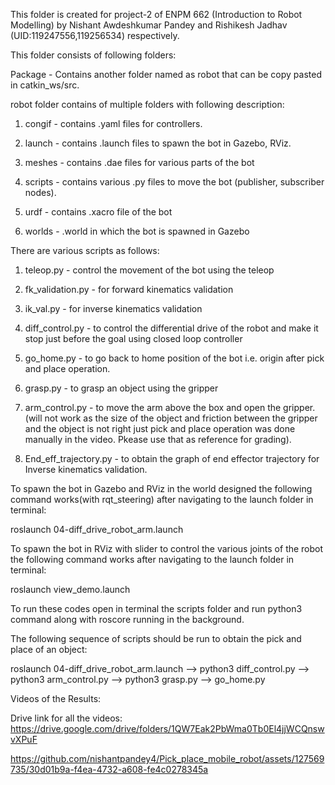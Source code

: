 This folder is created for project-2 of ENPM 662 (Introduction to Robot Modelling) by Nishant Awdeshkumar Pandey and Rishikesh Jadhav (UID:119247556,119256534) respectively.

This folder consists of following folders:

Package - Contains another folder named as robot that can be copy pasted in catkin_ws/src. 

robot folder contains of multiple folders with following description:

1. congif - contains .yaml files for controllers.

2. launch - contains .launch files to spawn the bot in Gazebo, RViz.

3. meshes - contains .dae files for various parts of the bot

4. scripts - contains various .py files to move the bot (publisher, subscriber nodes).

5. urdf - contains .xacro file of the bot

6. worlds - .world in which the bot is spawned in Gazebo

There are various scripts as follows:

1. teleop.py - control the movement of the bot using the teleop

2. fk_validation.py - for forward kinematics validation

3. ik_val.py - for inverse kinematics validation

4. diff_control.py - to control the differential drive of the robot and make it stop just before the goal using closed loop controller

5. go_home.py - to go back to home position of the bot i.e. origin after pick and place operation.

6. grasp.py - to grasp an object using the gripper

7. arm_control.py - to move the arm above the box and open the gripper. (will not work as the size of the object and friction between the gripper and the object is not right just pick and place operation was done manually in the video. Pkease use that as reference for grading).

8. End_eff_trajectory.py - to obtain the graph of end effector trajectory for Inverse kinematics validation.

To spawn the bot in Gazebo and RViz in the world designed the following command works(with rqt_steering) after navigating to the launch folder in terminal:

roslaunch 04-diff_drive_robot_arm.launch

To spawn the bot in RViz with slider to control the various joints of the robot the following command works after navigating to the launch folder in terminal:

roslaunch view_demo.launch
 
To run these codes open in terminal the scripts folder and run python3 <name of the script to run> command along with roscore running in the background.

The following sequence of scripts should be run to obtain the pick and place of an object:

roslaunch 04-diff_drive_robot_arm.launch --> python3 diff_control.py --> python3 arm_control.py --> python3 grasp.py --> go_home.py
 
Videos of the Results:

Drive link for all the videos:
https://drive.google.com/drive/folders/1QW7Eak2PbWma0Tb0El4jjWCQnswvXPuF

https://github.com/nishantpandey4/Pick_place_mobile_robot/assets/127569735/30d01b9a-f4ea-4732-a608-fe4c0278345a



